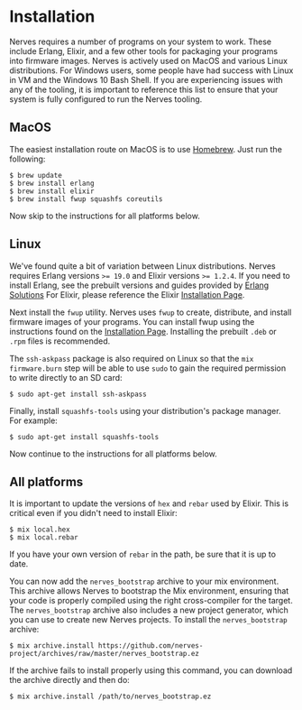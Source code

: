# Installation

Nerves requires a number of programs on your system to work. These include Erlang, Elixir, and a few other tools for packaging your programs into firmware images. Nerves is actively used on MacOS and various Linux distributions. For Windows users, some people have had success with Linux in VM and the Windows 10 Bash Shell. If you are experiencing issues with any of the tooling, it is important to reference this list to ensure that your system is fully configured to run the Nerves tooling.

## MacOS

The easiest installation route on MacOS is to use [Homebrew](brew.sh). Just run the following:

```
$ brew update
$ brew install erlang
$ brew install elixir
$ brew install fwup squashfs coreutils
```

Now skip to the instructions for all platforms below.

## Linux

We've found quite a bit of variation between Linux distributions. Nerves requires Erlang versions `>= 19.0` and Elixir versions `>= 1.2.4`.
If you need to install Erlang, see the prebuilt versions and guides provided by [Erlang Solutions](https://www.erlang-solutions.com/resources/download.html)
For Elixir, please reference the Elixir [Installation Page](http://elixir-lang.org/install.html).

Next install the `fwup` utility. Nerves uses `fwup` to create, distribute, and install firmware images of your programs. You can install fwup using the instructions found on the [Installation Page](https://github.com/fhunleth/fwup#installing). Installing the prebuilt `.deb` or `.rpm` files is recommended.

The `ssh-askpass` package is also required on Linux so that the `mix firmware.burn` step will be able to use `sudo` to gain the required permission to write directly to an SD card:

```
$ sudo apt-get install ssh-askpass
```

Finally, install `squashfs-tools` using your distribution's package manager. For
example:
```
$ sudo apt-get install squashfs-tools
```

Now continue to the instructions for all platforms below.

## All platforms

It is important to update the versions of `hex` and `rebar` used by Elixir. This is critical even if you didn't need to install Elixir:

```
$ mix local.hex
$ mix local.rebar
```
If you have your own version of `rebar` in the path, be sure that it is up to date.

You can now add the `nerves_bootstrap` archive to your mix environment. This archive allows Nerves to bootstrap the Mix environment, ensuring that your code is properly compiled using the right cross-compiler for the target. The `nerves_bootstrap` archive also includes a new project generator, which you can use to create new Nerves projects. To install the `nerves_bootstrap` archive:

```
$ mix archive.install https://github.com/nerves-project/archives/raw/master/nerves_bootstrap.ez
```

If the archive fails to install properly using this command, you can download the archive directly and then do:

```
$ mix archive.install /path/to/nerves_bootstrap.ez
```
